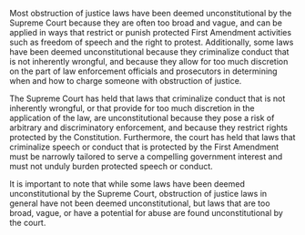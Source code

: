 
Most obstruction of justice laws have been deemed unconstitutional by the Supreme Court because they are often too broad and vague, and can be applied in ways that restrict or punish protected First Amendment activities such as freedom of speech and the right to protest. Additionally, some laws have been deemed unconstitutional because they criminalize conduct that is not inherently wrongful, and because they allow for too much discretion on the part of law enforcement officials and prosecutors in determining when and how to charge someone with obstruction of justice.

The Supreme Court has held that laws that criminalize conduct that is not inherently wrongful, or that provide for too much discretion in the application of the law, are unconstitutional because they pose a risk of arbitrary and discriminatory enforcement, and because they restrict rights protected by the Constitution. Furthermore, the court has held that laws that criminalize speech or conduct that is protected by the First Amendment must be narrowly tailored to serve a compelling government interest and must not unduly burden protected speech or conduct.

It is important to note that while some laws have been deemed unconstitutional by the Supreme Court, obstruction of justice laws in general have not been deemed unconstitutional, but laws that are too broad, vague, or have a potential for abuse are found unconstitutional by the court.